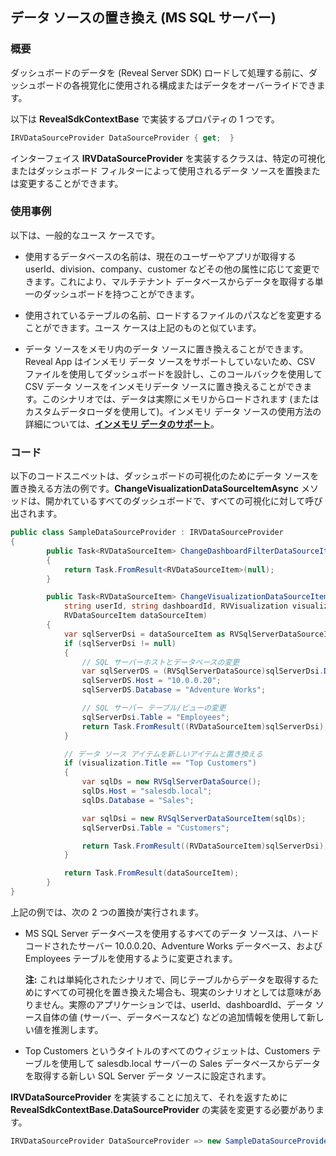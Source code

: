 ## データ ソースの置き換え (MS SQL サーバー)

### 概要

ダッシュボードのデータを (Reveal Server SDK) ロードして処理する前に、ダッシュボードの各視覚化に使用される構成またはデータをオーバーライドできます。

以下は __RevealSdkContextBase__ で実装するプロパティの 1 つです。

``` csharp
IRVDataSourceProvider DataSourceProvider { get;  }
```

インターフェイス __IRVDataSourceProvider__ を実装するクラスは、特定の可視化またはダッシュボード フィルターによって使用されるデータ ソースを置換または変更することができます。

### 使用事例

以下は、一般的なユース ケースです。

  - 使用するデータベースの名前は、現在のユーザーやアプリが取得する userId、division、company、customer などその他の属性に応じて変更できます。これにより、マルチテナント データベースからデータを取得する単一のダッシュボードを持つことができます。

  - 使用されているテーブルの名前、ロードするファイルのパスなどを変更することができます。ユース ケースは上記のものと似ています。

  - データ ソースをメモリ内のデータ ソースに置き換えることができます。Reveal App はインメモリ データ ソースをサポートしていないため、CSV ファイルを使用してダッシュボードを設計し、このコールバックを使用して CSV データ ソースをインメモリデータ ソースに置き換えることができます。このシナリオでは、データは実際にメモリからロードされます (またはカスタムデータローダを使用して)。インメモリ データ ソースの使用方法の詳細については、[**インメモリ データのサポート**](~/jp/developer/web-sdk/using-the-server-sdk/in-memory-data.md)。

### コード

以下のコードスニペットは、ダッシュボードの可視化のためにデータ ソースを置き換える方法の例です。__ChangeVisualizationDataSourceItemAsync__ メソッドは、開かれているすべてのダッシュボードで、すべての可視化に対して呼び出されます。

``` csharp
public class SampleDataSourceProvider : IRVDataSourceProvider
{
        public Task<RVDataSourceItem> ChangeDashboardFilterDataSourceItemAsync(string userId, string dashboardId, RVDashboardFilter globalFilter, RVDataSourceItem dataSourceItem)
        {
            return Task.FromResult<RVDataSourceItem>(null);
        }

        public Task<RVDataSourceItem> ChangeVisualizationDataSourceItemAsync(
            string userId, string dashboardId, RVVisualization visualization,
            RVDataSourceItem dataSourceItem)
        {
            var sqlServerDsi = dataSourceItem as RVSqlServerDataSourceItem;
            if (sqlServerDsi != null)
            {
                // SQL サーバーホストとデータベースの変更
                var sqlServerDS = (RVSqlServerDataSource)sqlServerDsi.DataSource;
                sqlServerDS.Host = "10.0.0.20";
                sqlServerDS.Database = "Adventure Works";

                // SQL サーバー テーブル/ビューの変更
                sqlServerDsi.Table = "Employees";
                return Task.FromResult((RVDataSourceItem)sqlServerDsi);
            }

            // データ ソース アイテムを新しいアイテムと置き換える
            if (visualization.Title == "Top Customers")
            {
                var sqlDs = new RVSqlServerDataSource();
                sqlDs.Host = "salesdb.local";
                sqlDs.Database = "Sales";

                var sqlDsi = new RVSqlServerDataSourceItem(sqlDs);
                sqlServerDsi.Table = "Customers";

                return Task.FromResult((RVDataSourceItem)sqlServerDsi);
            }

            return Task.FromResult(dataSourceItem);
        }
}
```

上記の例では、次の 2 つの置換が実行されます。

  - MS SQL Server データベースを使用するすべてのデータ ソースは、ハードコードされたサーバー 10.0.0.20、Adventure Works データベース、および Employees テーブルを使用するように変更されます。

    **注:** これは単純化されたシナリオで、同じテーブルからデータを取得するためにすべての可視化を置き換えた場合も、現実のシナリオとしては意味がありません。実際のアプリケーションでは、userId、dashboardId、データ ソース自体の値 (サーバー、データベースなど) などの追加情報を使用して新しい値を推測します。

  - Top Customers というタイトルのすべてのウィジェットは、Customers テーブルを使用して salesdb.local サーバーの Sales データベースからデータを取得する新しい SQL Server データ ソースに設定されます。

__IRVDataSourceProvider__ を実装することに加えて、それを返すために __RevealSdkContextBase.DataSourceProvider__ の実装を変更する必要があります。

``` csharp
IRVDataSourceProvider DataSourceProvider => new SampleDataSourceProvider();
```
